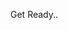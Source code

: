<William-Lucas-Choi>

Get Ready..

<!---
William-Lucas-Choi/William-Lucas-Choi is a ✨ special ✨ repository because its `README.md` (this file) appears on your GitHub profile.
You can click the Preview link to take a look at your changes.
--->
